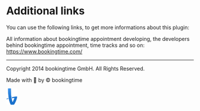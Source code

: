 # Additional links

You can use the following links, to get more informations about this plugin:

All information about bookingtime appointment developing, the developers behind bookingtime appointment, time tracks and so on:
https://www.bookingtime.com/


---
Copyright 2014 bookingtime GmbH. All Rights Reserved.

Made with :blue_heart: by © bookingtime

<img src="https://raw.githubusercontent.com/bookingtime/lib-phpsdk-app/master/aws/logo_bookingtime.png" alt="logo" width="30" height="44" />
